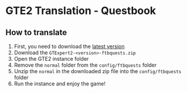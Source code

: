 # GTE2 Translation - Questbook
## How to translate

1. First, you need to download the [latest version](https://github.com/GTModpackTeam/GTE2-Translations/releases)
2. Download the `GTExpert2-<version>-ftbquests.zip`
3. Open the GTE2 instance folder
4. Remove the `normal` folder from the `config/ftbquests` folder
5. Unzip the `normal` in the downloaded zip file into the `config/ftbquests` folder
6. Run the instance and enjoy the game!
